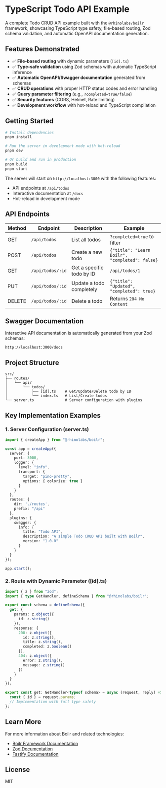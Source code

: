 # TypeScript Todo API Example

A complete Todo CRUD API example built with the `@rhinolabs/boilr` framework, showcasing TypeScript type safety, file-based routing, Zod schema validation, and automatic OpenAPI documentation generation.

## Features Demonstrated

- ✅ **File-based routing** with dynamic parameters (`[id].ts`)
- ✅ **Type-safe validation** using Zod schemas with automatic TypeScript inference
- ✅ **Automatic OpenAPI/Swagger documentation** generated from schemas
- ✅ **CRUD operations** with proper HTTP status codes and error handling
- ✅ **Query parameter filtering** (e.g., `?completed=true/false`)
- ✅ **Security features** (CORS, Helmet, Rate limiting)
- ✅ **Development workflow** with hot-reload and TypeScript compilation

## Getting Started

```bash
# Install dependencies
pnpm install

# Run the server in development mode with hot-reload
pnpm dev

# Or build and run in production
pnpm build
pnpm start
```

The server will start on `http://localhost:3000` with the following features:
- API endpoints at `/api/todos`
- Interactive documentation at `/docs`
- Hot-reload in development mode

## API Endpoints

| Method | Endpoint | Description | Example |
|--------|----------|-------------|---------|
| GET | `/api/todos` | List all todos | `?completed=true` to filter |
| POST | `/api/todos` | Create a new todo | `{"title": "Learn Boilr", "completed": false}` |
| GET | `/api/todos/:id` | Get a specific todo by ID | `/api/todos/1` |
| PUT | `/api/todos/:id` | Update a todo completely | `{"title": "Updated", "completed": true}` |
| DELETE | `/api/todos/:id` | Delete a todo | Returns `204 No Content` |

## Swagger Documentation

Interactive API documentation is automatically generated from your Zod schemas:

```
http://localhost:3000/docs
```

## Project Structure

```
src/
├── routes/
│   └── api/
│       └── todos/
│           ├── [id].ts    # Get/Update/Delete todo by ID
│           └── index.ts   # List/Create todos
└── server.ts              # Server configuration with plugins
```

## Key Implementation Examples

### 1. Server Configuration (server.ts)

```typescript
import { createApp } from "@rhinolabs/boilr";

const app = createApp({
  server: {
    port: 3000,
    logger: {
      level: "info",
      transport: {
        target: "pino-pretty",
        options: { colorize: true }
      }
    }
  },
  routes: {
    dir: './routes',
    prefix: "/api"
  },
  plugins: {
    swagger: {
      info: {
        title: "Todo API",
        description: "A simple Todo CRUD API built with Boilr",
        version: "1.0.0"
      }
    }
  }
});

app.start();
```

### 2. Route with Dynamic Parameter ([id].ts)

```typescript
import { z } from "zod";
import { type GetHandler, defineSchema } from "@rhinolabs/boilr";

export const schema = defineSchema({
  get: {
    params: z.object({
      id: z.string()
    }),
    response: {
      200: z.object({
        id: z.string(),
        title: z.string(),
        completed: z.boolean()
      }),
      404: z.object({
        error: z.string(),
        message: z.string()
      })
    }
  }
});

export const get: GetHandler<typeof schema> = async (request, reply) => {
  const { id } = request.params;
  // Implementation with full type safety
};
```

## Learn More

For more information about Boilr and related technologies:

- [Boilr Framework Documentation](https://github.com/rhinolabs/boilr)
- [Zod Documentation](https://github.com/colinhacks/zod)
- [Fastify Documentation](https://www.fastify.io/docs/latest/)

## License

MIT
